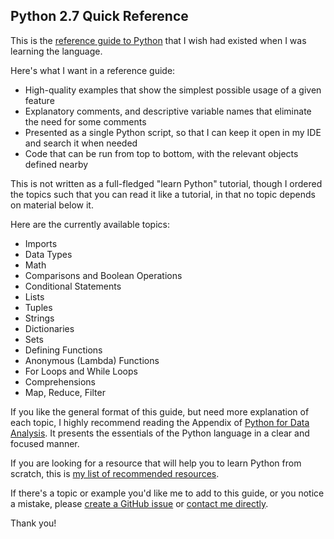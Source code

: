 ## Python 2.7 Quick Reference

This is the [reference guide to Python](reference.py) that I wish had existed when I was learning the language.

Here's what I want in a reference guide:

- High-quality examples that show the simplest possible usage of a given feature
- Explanatory comments, and descriptive variable names that eliminate the need for some comments
- Presented as a single Python script, so that I can keep it open in my IDE and search it when needed
- Code that can be run from top to bottom, with the relevant objects defined nearby

This is not written as a full-fledged "learn Python" tutorial, though I ordered the topics such that you can read it like a tutorial, in that no topic depends on material below it.

Here are the currently available topics:

- Imports
- Data Types
- Math
- Comparisons and Boolean Operations
- Conditional Statements
- Lists
- Tuples
- Strings
- Dictionaries
- Sets
- Defining Functions
- Anonymous (Lambda) Functions
- For Loops and While Loops
- Comprehensions
- Map, Reduce, Filter

If you like the general format of this guide, but need more explanation of each topic, I highly recommend reading the Appendix of [Python for Data Analysis](http://shop.oreilly.com/product/0636920023784.do). It presents the essentials of the Python language in a clear and focused manner.

If you are looking for a resource that will help you to learn Python from scratch, this is [my list of recommended resources](https://github.com/justmarkham/DAT8#python-resources).

If there's a topic or example you'd like me to add to this guide, or you notice a mistake, please [create a GitHub issue](../../issues) or [contact me directly](http://www.dataschool.io/about/).

Thank you!
